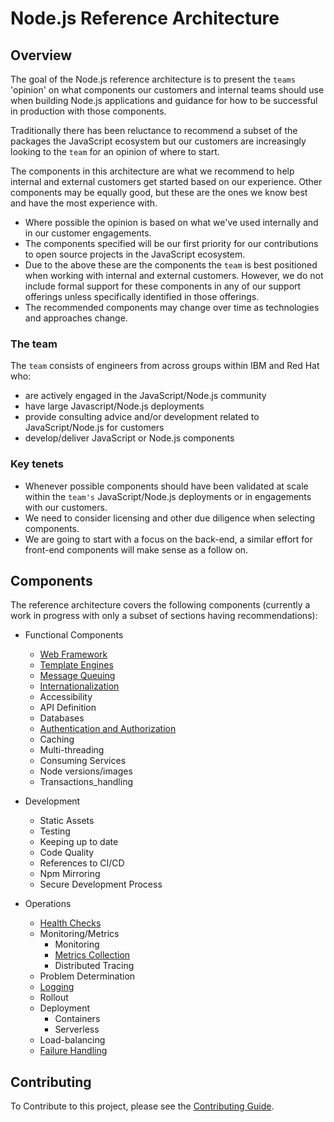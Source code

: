 # Node.js Reference Architecture

## Overview

The goal of the Node.js reference architecture is to present
the `teams` 'opinion' on what components our customers
and internal teams should use when building Node.js applications
and guidance for how to be successful in production with those components.

Traditionally there has been reluctance to recommend a subset
of the packages the JavaScript ecosystem but our customers are increasingly
looking to the `team` for an opinion of where to start.

The components in this architecture are what we recommend to help internal
and external customers get started based on our experience. Other components may be equally
good, but these are the ones we know best and have the most experience with.
* Where possible the opinion is based on what we've used internally and in our customer engagements.
* The components specified will be our first priority for our contributions to open source projects in the JavaScript ecosystem.
* Due to the above these are the components the `team` is best positioned when working with internal and external customers.
  However, we do not include formal support for these components in any of our support offerings unless specifically identified
  in those offerings.
* The recommended components may change over time as technologies and approaches change.

### The team

The `team` consists of engineers from across groups within IBM and Red Hat who:

* are actively engaged in the JavaScript/Node.js community
* have large Javascript/Node.js deployments
* provide consulting advice and/or development related to JavaScript/Node.js for customers
* develop/deliver JavaScript or Node.js components

### Key tenets

* Whenever possible components should have been validated at scale within the `team's`
  JavaScript/Node.js deployments or in engagements with our customers.
* We need to consider licensing and other due diligence when selecting components.
* We are going to start with a focus on the back-end, a similar effort for front-end
  components will make sense as a follow on.

## Components

The reference architecture covers the following components (currently a work in progress
with only a subset of sections having recommendations):

* Functional Components
  * [Web Framework](./webframework.md)
  * [Template Engines](./template-engines.md)
  * [Message Queuing](./message-queuing.md)
  * [Internationalization](./internationalization.md)
  * Accessibility
  * API Definition
  * Databases
  * [Authentication and Authorization](./auth.md)
  * Caching
  * Multi-threading
  * Consuming Services
  * Node versions/images
  * Transactions_handling

* Development
  * Static Assets
  * Testing
  * Keeping up to date
  * Code Quality
  * References to CI/CD
  * Npm Mirroring
  * Secure Development Process

* Operations
  * [Health Checks](./healthchecks.md)
  * Monitoring/Metrics
    * Monitoring
    * [Metrics Collection](./metrics.md)
    * Distributed Tracing
  * Problem Determination
  * [Logging](./logging.md)
  * Rollout
  * Deployment
    * Containers
    * Serverless
  * Load-balancing
  * [Failure Handling](./failurehandling.md)

## Contributing

To Contribute to this project, please see the [Contributing Guide](./CONTRIBUTING.md).
